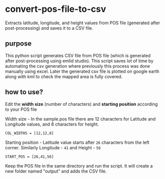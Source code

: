 # convert-pos-file-to-csv
Extracts latitude, longitude, and height values from POS file (generated after post-processing) and saves it to a CSV file. 

## purpose
This python script generates CSV file from POS file (which is generated after post-processing using emlid studio). This script saves lot of time by automating the csv generation where previously this process was done manually using excel. Later the generated csv file is plotted on google earth along with kml to check the mapped area is fully covered.

## how to use?
Edit the **width size** (number of characters) and **starting position** according to your POS file

Width size - In the sample.pos file there are 12 characters for Latitude and Longitude values, and 8 characters for height. 

 `COL_WIDTHS = [12,12,8]`

Starting position - Latitude value starts after `26` characters from the left corner. Similarly Longitude - `41` and Height - `56`

`START_POS = [26,41,56]`

Keep the POS file in the same directory and run the script. It will create a new folder named "output" and adds the CSV file.
